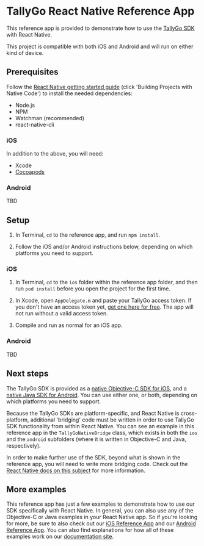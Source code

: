 # TallyGo React Native Reference App

This reference app is provided to demonstrate how to use the [TallyGo SDK](https://tallygo.com) with React Native.

This project is compatible with both iOS and Android and will run on either kind of device.

## Prerequisites

Follow the [React Native getting started guide](https://facebook.github.io/react-native/docs/getting-started.html) (click 'Building Projects with Native Code') to install the needed dependencies:

* Node.js
* NPM
* Watchman (recommended)
* react-native-cli

### iOS

In addition to the above, you will need:

* Xcode
* [Cocoapods](https://cocoapods.org)

### Android

TBD

## Setup

1. In Terminal, `cd` to the reference app, and run `npm install`.

2. Follow the iOS and/or Android instructions below, depending on which platforms you need to support.

### iOS

1. In Terminal, `cd` to the `ios` folder within the reference app folder, and then run `pod install` before you open the project for the first time.

2. In Xcode, open `AppDelegate.m` and paste your TallyGo access token. If you don't have an access token yet, [get one here for free](https://tallygo.com/signup). The app will not run without a valid access token.

3. Compile and run as normal for an iOS app.

### Android

TBD

## Next steps

The TallyGo SDK is provided as a [native Objective-C SDK for iOS](https://github.com/tallygo/TallyGoKit), and a [native Java SDK for Android](https://github.com/tallygo/TallyGoAndroid). You can use either one, or both, depending on which platforms you need to support.

Because the TallyGo SDKs are platform-specific, and React Native is cross-platform, additional 'bridging' code must be written in order to use TallyGo SDK functionality from within React Native. You can see an example in this reference app in the `TallyGoNativeBridge` class, which exists in both the `ios` and the `android` subfolders (where it is written in Objective-C and Java, respectively).

In order to make further use of the SDK, beyond what is shown in the reference app, you will need to write more bridging code. Check out the [React Native docs on this subject](https://facebook.github.io/react-native/docs/integration-with-existing-apps.html) for more information.

## More examples

This reference app has just a few examples to demonstrate how to use our SDK specifically with React Native. In general, you can also use any of the Objective-C or Java examples in your React Native app. So if you're looking for more, be sure to also check out our [iOS Reference App](https://github.com/tallygo/TallyGo-iOS-Reference-App) and our [Android Reference App](https://github.com/tallygo/TallyGo-Android-Reference-App). You can also find explanations for how all of these examples work on our [documentation site](https://tallygo.com/docs/ios).
